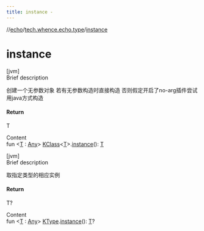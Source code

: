 ```yaml
---
title: instance -
---
```

//[echo](../index.md)/[tech.whence.echo.type](index.md)/[instance](instance.md)



# instance  
[jvm]  
Brief description  


创建一个无参数对象 若有无参数构造时直接构造 否则假定开启了no-arg插件尝试用java方式构造



#### Return  


T

  
Content  
fun <[T](instance.md) : [Any](https://kotlinlang.org/api/latest/jvm/stdlib/kotlin/-any/index.html)> [KClass](https://kotlinlang.org/api/latest/jvm/stdlib/kotlin.reflect/-k-class/index.html)<[T](instance.md)>.[instance](instance.md)(): [T](instance.md)  


[jvm]  
Brief description  


取指定类型的相应实例



#### Return  


T?

  
Content  
fun <[T](instance.md) : [Any](https://kotlinlang.org/api/latest/jvm/stdlib/kotlin/-any/index.html)> [KType](https://kotlinlang.org/api/latest/jvm/stdlib/kotlin.reflect/-k-type/index.html).[instance](instance.md)(): [T](instance.md)?  



